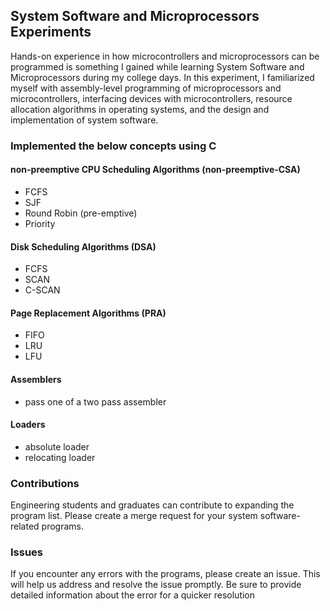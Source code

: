 ## System Software and Microprocessors Experiments
Hands-on experience in how microcontrollers and microprocessors can be programmed is something I gained while learning System Software and Microprocessors during my college days.
In this experiment, I familiarized myself with assembly-level programming of microprocessors and microcontrollers, interfacing devices with microcontrollers, 
resource allocation algorithms in operating systems, and the design and implementation of system software.

### Implemented the below concepts using C

#### non-preemptive CPU Scheduling Algorithms (non-preemptive-CSA)
- FCFS 
- SJF 
- Round Robin (pre-emptive) 
- Priority



#### Disk Scheduling Algorithms (DSA)
- FCFS
- SCAN
- C-SCAN

#### Page Replacement Algorithms (PRA)
- FIFO
- LRU 
- LFU

#### Assemblers
- pass one of a two pass assembler

#### Loaders
- absolute loader
- relocating loader

### Contributions
Engineering students and graduates can contribute to expanding the program list. Please create a merge request for your system software-related programs.

### Issues

If you encounter any errors with the programs, please create an issue. 
This will help us address and resolve the issue promptly. Be sure to provide detailed information about the error for a quicker resolution
